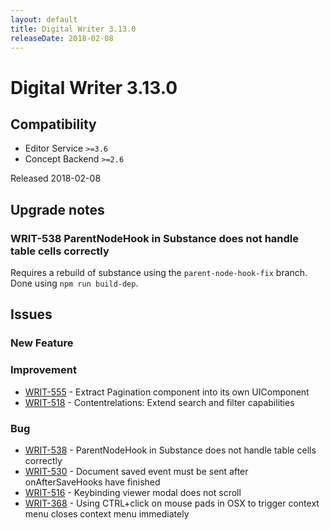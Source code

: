 ```yaml
---
layout: default
title: Digital Writer 3.13.0
releaseDate: 2018-02-08
---
```

<div class="jumbotron">
    <h1>Digital Writer 3.13.0</h1>    
    <h2>Compatibility</h2>
    <ul>
        <li>Editor Service <code>>=3.6</code></li>
        <li>Concept Backend <code>>=2.6</code></li>
    </ul>
</div>

Released 2018-02-08



## Upgrade notes  
              
### WRIT-538 ParentNodeHook in Substance does not handle table cells correctly 
Requires a rebuild of substance using the `parent-node-hook-fix` branch. Done using `npm run build-dep`.         



## Issues  


### New Feature 



### Improvement 
 
 * [WRIT-555](https://jira.infomaker.se/browse/WRIT-555) - Extract Pagination component into its own UIComponent  
 * [WRIT-518](https://jira.infomaker.se/browse/WRIT-518) - Contentrelations: Extend search and filter capabilities 


### Bug 
 
 * [WRIT-538](https://jira.infomaker.se/browse/WRIT-538) - ParentNodeHook in Substance does not handle table cells correctly  
 * [WRIT-530](https://jira.infomaker.se/browse/WRIT-530) - Document saved event must be sent after onAfterSaveHooks have finished  
 * [WRIT-516](https://jira.infomaker.se/browse/WRIT-516) - Keybinding viewer modal does not scroll  
 * [WRIT-368](https://jira.infomaker.se/browse/WRIT-368) - Using CTRL+click on mouse pads in OSX to trigger context menu closes context menu immediately 


